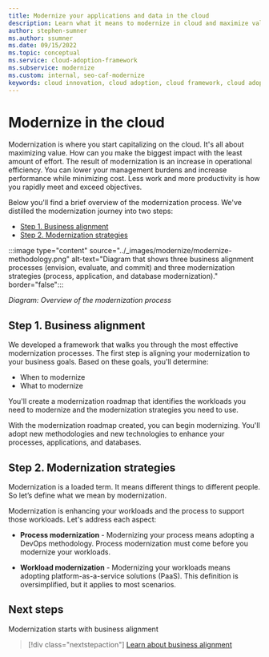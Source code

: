 ```yaml
---
title: Modernize your applications and data in the cloud
description: Learn what it means to modernize in cloud and maximize value. Modernization is a critical approach to cloud adoption that unlocks to the benefits of the cloud.
author: stephen-sumner
ms.author: ssumner
ms.date: 09/15/2022
ms.topic: conceptual
ms.service: cloud-adoption-framework
ms.subservice: modernize
ms.custom: internal, seo-caf-modernize
keywords: cloud innovation, cloud adoption, cloud framework, cloud adoption framework
---
```


# Modernize in the cloud

Modernization is where you start capitalizing on the cloud. It's all about maximizing value. How can you make the biggest impact with the least amount of effort. The result of modernization is an increase in operational efficiency. You can lower your management burdens and increase performance while minimizing cost. Less work and more productivity is how you rapidly meet and exceed objectives.

Below you'll find a brief overview of the modernization process. We've distilled the modernization journey into two steps:

- [Step 1. Business alignment](#step-1-business-alignment)
- [Step 2. Modernization strategies](#step-2-modernization-strategies)

:::image type="content" source="../_images/modernize/modernize-methodology.png" alt-text="Diagram that shows three business alignment processes (envision, evaluate, and commit) and three modernization strategies (process, application, and database modernization)." border="false":::

*Diagram: Overview of the modernization process*

## Step 1. Business alignment

We developed a framework that walks you through the most effective modernization processes. The first step is aligning your modernization to your business goals. Based on these goals, you'll determine:

- When to modernize
- What to modernize

You'll create a modernization roadmap that identifies the workloads you need to modernize and the modernization strategies you need to use.

With the modernization roadmap created, you can begin modernizing. You'll adopt new methodologies and new technologies to enhance your processes, applications, and databases.

## Step 2. Modernization strategies

Modernization is a loaded term. It means different things to different people. So let’s define what we mean by modernization.

Modernization is enhancing your workloads and the process to support those workloads. Let's address each aspect:

- **Process modernization** - Modernizing your process means adopting a DevOps methodology. Process modernization must come before you modernize your workloads.

- **Workload modernization** - Modernizing your workloads means adopting platform-as-a-service solutions (PaaS). This definition is oversimplified, but it applies to most scenarios.

## Next steps

Modernization starts with business alignment

> [!div class="nextstepaction"]
> [Learn about business alignment](../modernize/business-alignment/index.md)
